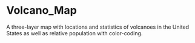 # Volcano_Map
A three-layer map with locations and statistics of volcanoes in the United States as well as relative population with color-coding. 
